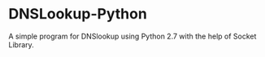 # DNSLookup-Python
A simple program for DNSlookup using Python 2.7 with the help of Socket Library.
